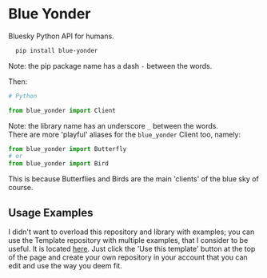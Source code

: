 # Blue Yonder
Bluesky Python API for humans.
```Bash
  pip install blue-yonder
```
Note: the pip package name has a dash `-` between the words.

Then:
```Python
# Python

from blue_yonder import Client
```
Note: the library name has an underscore `_` between the words.
<br>There are more 'playful' aliases for the `blue_yonder` Client too, namely:
```Python
from blue_yonder import Butterfly
# or
from blue_yonder import Bird
```
This is because Butterflies and Birds are the main 'clients' of the blue sky of course.

## Usage Examples
I didn't want to overload this repository and library with examples; you can use the Template repository with multiple examples, that I consider to be useful. It is located [here](https://github.com/alxfed/butterfly). Just click the 'Use this template' button at the top of the page and create your own repository in your account that you can edit and use the way you deem fit.